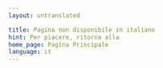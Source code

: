 ```yaml
---
layout: untranslated

title: Pagina non disponibile in italiano
hint: Per piacere, ritorna alla
home_page: Pagina Principale
language: it
---
```

